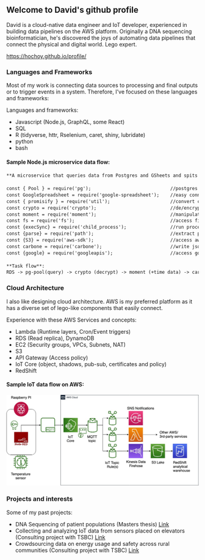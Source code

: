 ## Welcome to David's github profile

David is a cloud-native data engineer and IoT developer, experienced in building data pipelines on the AWS platform. Originally a DNA sequencing bioinformatician, he's discovered the joys of automating data pipelines that connect the physical and digital world. Lego expert.

https://hochoy.github.io/profile/

### Languages and Frameworks

Most of my work is connecting data sources to processing and final outputs or to trigger events in a system. Therefore, I've focused on these languages and frameworks:

Languages and frameworks:
- Javascript (Node.js, GraphQL, some React)
- SQL
- R (tidyverse, httr, Rselenium, caret, shiny, lubridate)
- python
- bash

#### Sample Node.js microservice data flow:

```markdown
**A microservice that queries data from Postgres and GSheets and spits out a pdf report**

const { Pool } = require('pg');                             //postgres connections
const GoogleSpreadsheet = require('google-spreadsheet');    //easy connection to gsheet, not official pkg from goog
const { promisify } = require('util');                      //convert callbacks to promises
const crypto = require('crypto');                           //de/encrypting data
const moment = require('moment');                           //manipulating time
const fs = require('fs');                                   //access filesystem
const {execSync} = require('child_process');                //run processes such as bash scripts/commands
const {parse} = require('path');                            //extract parts of a filepath
const {S3} = require('aws-sdk');                            //access aws S3 service
const carbone = require('carbone');                         //write json data into .odt file
const {google} = require('googleapis');                     //access google drive (and sheet too) via google api

**Task flow**:
RDS -> pg-pool(query) -> crypto (decrypt) -> moment (+time data) -> carbone (write odt) -> execSync (convert to pdf and zip using child_process) -> S3 (store pdf) -> google (write to gdrive)


```

### Cloud Architecture

I also like designing cloud architecture. AWS is my preferred platform as it has a diverse set of lego-like components that easily connect.

Experience with  these AWS Services and concepts:
- Lambda (Runtime layers, Cron/Event triggers)
- RDS (Read replica), DynamoDB
- EC2 (Security groups, VPCs, Subnets, NAT)
- S3
- API Gateway (Access policy)
- IoT Core (object, shadows, pub-sub, certificates and policy)
- RedShift

#### Sample IoT data flow on AWS:
![pipeline1](iot-pipeline-1.jpg)


### Projects and interests

Some of my past projects:
- DNA Sequencing of patient populations (Masters thesis) [Link](https://open.library.ubc.ca/cIRcle/collections/ubctheses/24/items/1.0371254)
- Collecting and analyzing IoT data from sensors placed on elevators (Consulting project with TSBC)  [Link](https://www.technicalsafetybc.ca/safety-data/iot-elevating-safety)
- Crowdsourcing data on energy usage and safety across rural communities (Consulting project with TSBC)  [Link](https://www.technicalsafetybc.ca/blog/determining-state-safety-bcs-remote-grid-communities)
